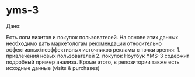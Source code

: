 # yms-3
Дано:<br>

Есть логи визитов и покупок пользователей. На основе этих данных необходимо дать маркетологам рекомендации относительно эффективных/неэффективных источников рекламы с точки зрения: 1. привлечения новых пользователей 2. покупок   Ноутбук YMS-3 содержит подробный пример анализа. Кроме этого, в репозитории также есть исходные данные (visits &amp; purchases)
